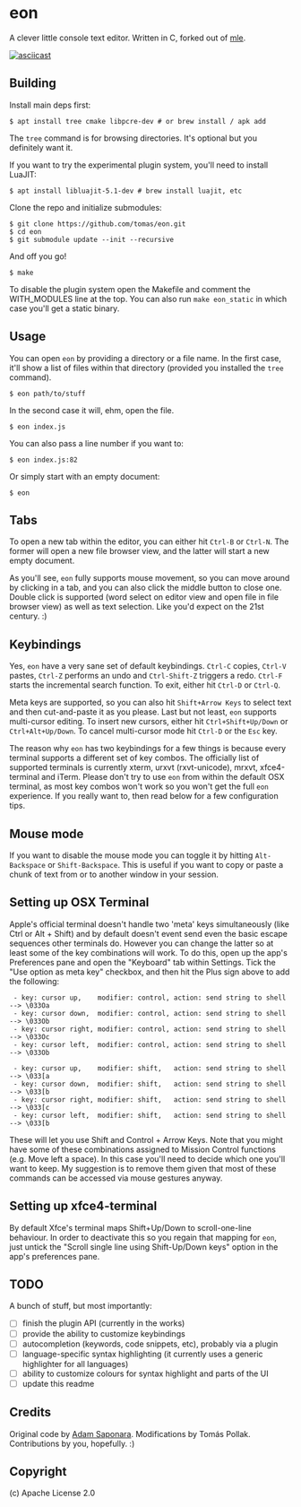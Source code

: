 # eon

A clever little console text editor. Written in C, forked out of [mle](https://github.com/adsr/mle).

[![asciicast](https://asciinema.org/a/bcd88x89esx6ckmopicrjr0vp.png)](https://asciinema.org/a/bcd88x89esx6ckmopicrjr0vp)

## Building

Install main deps first:

    $ apt install tree cmake libpcre-dev # or brew install / apk add

The `tree` command is for browsing directories. It's optional but you definitely want it. 

If you want to try the experimental plugin system, you'll need to install LuaJIT:

    $ apt install libluajit-5.1-dev # brew install luajit, etc

Clone the repo and initialize submodules:

    $ git clone https://github.com/tomas/eon.git
    $ cd eon
    $ git submodule update --init --recursive

And off you go!

    $ make

To disable the plugin system open the Makefile and comment the WITH_MODULES line at the top. You can also run `make eon_static` in which case you'll get a static binary.

## Usage

You can open `eon` by providing a directory or a file name. In the first case, it'll show a list of files within that directory (provided you installed the `tree` command).

    $ eon path/to/stuff

In the second case it will, ehm, open the file.

    $ eon index.js

You can also pass a line number if you want to:

    $ eon index.js:82

Or simply start with an empty document:

    $ eon

## Tabs

To open a new tab within the editor, you can either hit `Ctrl-B` or `Ctrl-N`. The former will open a new file browser view, and the latter will start a new empty document.

As you'll see, `eon` fully supports mouse movement, so you can move around by clicking in a tab, and you can also click the middle button to close one. Double click is supported (word select on editor view and open file in file browser view) as well as text selection. Like you'd expect on the 21st century. :)

## Keybindings

Yes, `eon` have a very sane set of default keybindings. `Ctrl-C` copies, `Ctrl-V` pastes, `Ctrl-Z` performs an undo and `Ctrl-Shift-Z` triggers a redo. `Ctrl-F` starts the incremental search function. To exit, either hit `Ctrl-D` or `Ctrl-Q`.

Meta keys are supported, so you can also hit `Shift+Arrow Keys` to select text and then cut-and-paste it as you please. Last but not least, `eon` supports multi-cursor editing. To insert new cursors, either hit `Ctrl+Shift+Up/Down` or `Ctrl+Alt+Up/Down`. To cancel multi-cursor mode hit `Ctrl-D` or the `Esc` key.

The reason why `eon` has two keybindings for a few things is because every terminal supports a different set of key combos. The officially list of supported terminals is currently xterm, urxvt (rxvt-unicode), mrxvt, xfce4-terminal and iTerm. Please don't try to use `eon` from within the default OSX terminal, as most key combos won't work so you won't get the full `eon` experience. If you really want to, then read below for a few configuration tips.

## Mouse mode

If you want to disable the mouse mode you can toggle it by hitting `Alt-Backspace` or `Shift-Backspace`. This is useful if you want to copy or paste a chunk of text from or to another window in your session.

## Setting up OSX Terminal

Apple's official terminal doesn't handle two 'meta' keys simultaneously (like Ctrl or Alt + Shift) and by default doesn't event send even the basic escape sequences other terminals do. However you can change the latter so at least some of the key combinations will work. To do this, open up the app's Preferences pane and open the "Keyboard" tab within Settings. Tick the "Use option as meta key" checkbox, and then hit the Plus sign above to add the following:

     - key: cursor up,    modifier: control, action: send string to shell --> \033Oa
     - key: cursor down,  modifier: control, action: send string to shell --> \033Ob
     - key: cursor right, modifier: control, action: send string to shell --> \033Oc
     - key: cursor left,  modifier: control, action: send string to shell --> \033Ob

     - key: cursor up,    modifier: shift,   action: send string to shell --> \033[a
     - key: cursor down,  modifier: shift,   action: send string to shell --> \033[b
     - key: cursor right, modifier: shift,   action: send string to shell --> \033[c
     - key: cursor left,  modifier: shift,   action: send string to shell --> \033[b

These will let you use Shift and Control + Arrow Keys. Note that you might have some of these combinations assigned to Mission Control functions (e.g. Move left a space). In this case you'll
need to decide which one you'll want to keep. My suggestion is to remove them given that most of
these commands can be accessed via mouse gestures anyway.

## Setting up xfce4-terminal

By default Xfce's terminal maps Shift+Up/Down to scroll-one-line behaviour. In order to deactivate this so you regain that mapping for `eon`, just untick the "Scroll single line using Shift-Up/Down keys" option in the app's preferences pane.

## TODO

A bunch of stuff, but most importantly:

 - [ ] finish the plugin API (currently in the works)
 - [ ] provide the ability to customize keybindings
 - [ ] autocompletion (keywords, code snippets, etc), probably via a plugin
 - [ ] language-specific syntax highlighting (it currently uses a generic highlighter for all languages)
 - [ ] ability to customize colours for syntax highlight and parts of the UI
 - [ ] update this readme

## Credits

Original code by [Adam Saponara](http://github.com/adsr).
Modifications by Tomás Pollak.
Contributions by you, hopefully. :)

## Copyright

(c) Apache License 2.0
